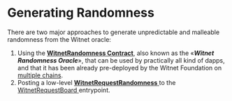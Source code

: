 # Generating Randomness

There are two major approaches to generate unpredictable and malleable randomness from the Witnet oracle:

1. Using the [**WitnetRandomness Contract**](randomness-contract.md), also known as the «_**Witnet Randomness Oracle**_», that can be used by practically all kind of dapps, and that it has been already pre-deployed by the Witnet Foundation on [multiple chains](../witnet-web-oracle/contracts-addresses.md).
2. Posting a low-level [**WitnetRequestRandomness** ](randomness-requests.md)to the [WitnetRequestBoard ](../witnet-web-oracle/witnet-request-board.md)entrypoint.
